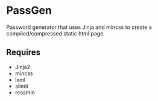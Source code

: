 PassGen
=======

Password generator that uses Jinja and mincss to create a compiled/compressed static html page.

Requires
-------

* Jinja2
* mincss
* lxml
* slimit
* rcssmin
